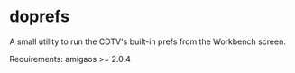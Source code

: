 # doprefs

A small utility to run the CDTV's built-in prefs from the Workbench screen.

Requirements: amigaos >= 2.0.4
